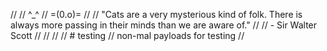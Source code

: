  // 
 //                                                         ^_^
 //                                                       =(0.o)=
 // 
 // "Cats are a very mysterious kind of folk. There is always more passing in their minds than we are aware of."
 // 
 //                                                - Sir Walter Scott
 // 
 // 
 //
 // # testing
 // non-mal payloads for testing
 //
